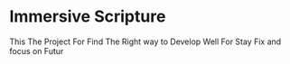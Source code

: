 # Immersive Scripture 
This The Project For Find The Right way
to Develop Well For Stay Fix and focus on Futur
